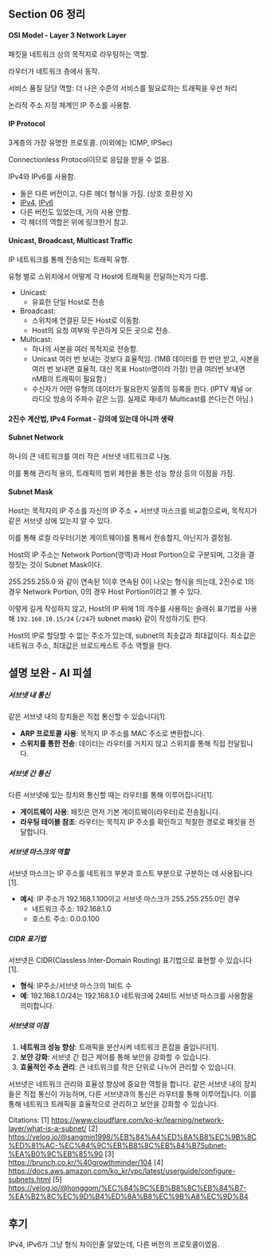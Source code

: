 ## Section 06 정리

#### OSI Model - Layer 3 Network Layer

패킷을 네트워크 상의 목적지로 라우팅하는 역할.

라우터가 네트워크 층에서 동작.

서비스 품질 담당 역할: 더 나은 수준의 서비스를 필요로하는 트래픽을 우선 처리

논리적 주소 지정 체계인 IP 주소를 사용함.

#### IP Protocol

3계층의 가장 유명한 프로토콜. (이외에는 ICMP, IPSec)

Connectionless Protocol이므로 응답을 받을 수 없음.

IPv4와 IPv6를 사용함.
- 둘은 다른 버전이고, 다른 헤더 형식을 가짐. (상호 호환성 X)
- [IPv4](https://www.geeksforgeeks.org/introduction-and-ipv4-datagram-header/), [IPv6](https://www.geeksforgeeks.org/internet-protocol-version-6-ipv6-header/)
- 다른 버전도 있었는데, 거의 사용 안함.
- 각 헤더의 역할은 위에 링크한거 참고.

#### Unicast, Broadcast, Multicast Traffic

IP 네트워크를 통해 전송되는 트래픽 유형.

유형 별로 스위치에서 어떻게 각 Host에 트래픽을 전달하는지가 다름.

- Unicast: 
    - 유효한 단일 Host로 전송
- Broadcast: 
    - 스위치에 연결된 모든 Host로 이동함.
    - Host의 요청 여부와 무관하게 모든 곳으로 전송.
- Multicast: 
    - 하나의 사본을 여러 목적지로 전송함.
    - Unicast 여러 번 보내는 것보다 효율적임. (1MB 데이터를 한 번만 받고, 사본을 여러 번 보내면 효율적. 대신 목표 Host(n명이라 가정) 만큼 여러번 보내면 nMB의 트래픽이 필요함.)
    - 수신자가 어떤 유형의 데이터가 필요한지 일종의 등록을 한다. (IPTV 채널 or 라디오 방송의 주파수 같은 느낌. 실제로 재네가 Multicast를 쓴다는건 아님.)

#### 2진수 계산법, IPv4 Format - 강의에 있는데 아니까 생략

#### Subnet Network

하나의 큰 네트워크를 여러 작은 서브넷 네트워크로 나눔.

이를 통해 관리적 용의, 트래픽의 범위 제한을 통한 성능 향상 등의 이점을 가짐.

#### Subnet Mask

Host는 목적지의 IP 주소를 자신의 IP 주소 + 서브넷 마스크를 비교함으로써, 목적지가 같은 서브넷 상에 있는지 알 수 있다.

이를 통해 로컬 라우터(기본 게이트웨이)를 통해서 전송할지, 아닌지가 결정됨.

Host의 IP 주소는 Network Portion(영역)과 Host Portion으로 구분되며, 그것을 결정짓는 것이 Subnet Mask이다.

255.255.255.0 와 같이 연속된 1이후 연속된 0이 나오는 형식을 띄는데, 2진수로 1의 경우 Network Portion, 0의 경우 Host Portion이라고 볼 수 있다.

이렇게 길게 작성하지 않고, Host의 IP 뒤에 1의 개수를 사용하는 슬래쉬 표기법을 사용해 `192.168.10.15/24` (`/24`가 subnet mask) 같이 작성하기도 한다.

Host의 IP로 할당할 수 없는 주소가 있는데, subnet의 최솟값과 최대값이다. 최소값은 네트워크 주소, 최대값은 브로드케스트 주소 역할을 한다.

## 셜명 보완 - AI 피셜

##### 서브넷 내 통신

같은 서브넷 내의 장치들은 직접 통신할 수 있습니다[1].

- **ARP 프로토콜 사용**: 목적지 IP 주소를 MAC 주소로 변환합니다.
- **스위치를 통한 전송**: 데이터는 라우터를 거치지 않고 스위치를 통해 직접 전달됩니다.

##### 서브넷 간 통신

다른 서브넷에 있는 장치와 통신할 때는 라우터를 통해 이루어집니다[1].

- **게이트웨이 사용**: 패킷은 먼저 기본 게이트웨이(라우터)로 전송됩니다.
- **라우팅 테이블 참조**: 라우터는 목적지 IP 주소를 확인하고 적절한 경로로 패킷을 전달합니다.

##### 서브넷 마스크의 역할

서브넷 마스크는 IP 주소를 네트워크 부분과 호스트 부분으로 구분하는 데 사용됩니다[1].

- **예시**: IP 주소가 192.168.1.100이고 서브넷 마스크가 255.255.255.0인 경우
  - 네트워크 주소: 192.168.1.0
  - 호스트 주소: 0.0.0.100

##### CIDR 표기법

서브넷은 CIDR(Classless Inter-Domain Routing) 표기법으로 표현할 수 있습니다[1].

- **형식**: IP주소/서브넷 마스크의 1비트 수
- **예**: 192.168.1.0/24는 192.168.1.0 네트워크에 24비트 서브넷 마스크를 사용함을 의미합니다.

##### 서브넷의 이점

1. **네트워크 성능 향상**: 트래픽을 분산시켜 네트워크 혼잡을 줄입니다[1].
2. **보안 강화**: 서브넷 간 접근 제어를 통해 보안을 강화할 수 있습니다.
3. **효율적인 주소 관리**: 큰 네트워크를 작은 단위로 나누어 관리할 수 있습니다.

서브넷은 네트워크 관리와 효율성 향상에 중요한 역할을 합니다. 같은 서브넷 내의 장치들은 직접 통신이 가능하며, 다른 서브넷과의 통신은 라우터를 통해 이루어집니다. 이를 통해 네트워크 트래픽을 효율적으로 관리하고 보안을 강화할 수 있습니다.

Citations:
[1] https://www.cloudflare.com/ko-kr/learning/network-layer/what-is-a-subnet/
[2] https://velog.io/@sangmin1998/%EB%84%A4%ED%8A%B8%EC%9B%8C%ED%81%AC-%EC%84%9C%EB%B8%8C%EB%84%B7Subnet-%EA%B0%9C%EB%85%90
[3] https://brunch.co.kr/%40growthminder/104
[4] https://docs.aws.amazon.com/ko_kr/vpc/latest/userguide/configure-subnets.html
[5] https://velog.io/@honggom/%EC%84%9C%EB%B8%8C%EB%84%B7-%EA%B2%8C%EC%9D%B4%ED%8A%B8%EC%9B%A8%EC%9D%B4

## 후기

IPv4, IPv6가 그냥 형식 차이인줄 알았는데, 다른 버전의 프로토콜이였음. 
